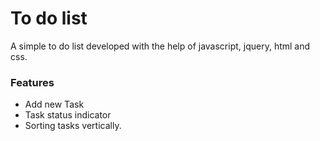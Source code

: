 # To do list #

A simple to do list developed with the help of javascript, jquery, html and css.



### Features ###
- Add new Task
- Task status indicator
- Sorting tasks vertically.
